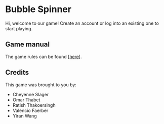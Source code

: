 # Bubble Spinner

Hi, welcome to our game!
Create an account or log into an existing one to start playing.

## Game manual
The game rules can be found [[here](/src/main/resources/gameManual.txt)].

## Credits
This game was brought to you by:
* Cheyenne Slager
* Omar Thabet
* Ratish Thakoersingh
* Valencio Faerber
* Yiran Wang
